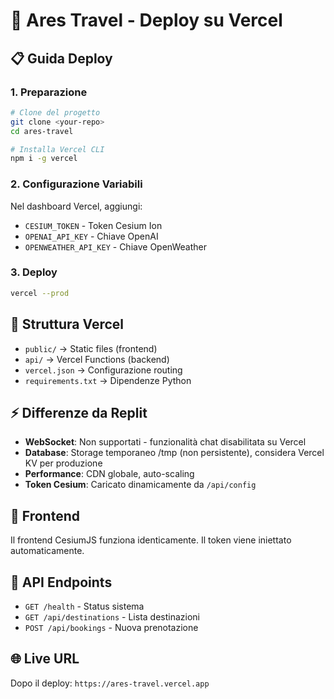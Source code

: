 # 🚀 Ares Travel - Deploy su Vercel

## 📋 Guida Deploy

### 1. Preparazione
```bash
# Clone del progetto
git clone <your-repo>
cd ares-travel

# Installa Vercel CLI
npm i -g vercel
```

### 2. Configurazione Variabili
Nel dashboard Vercel, aggiungi:
- `CESIUM_TOKEN` - Token Cesium Ion  
- `OPENAI_API_KEY` - Chiave OpenAI
- `OPENWEATHER_API_KEY` - Chiave OpenWeather

### 3. Deploy
```bash
vercel --prod
```

## 🔧 Struttura Vercel

- `public/` → Static files (frontend)
- `api/` → Vercel Functions (backend)
- `vercel.json` → Configurazione routing
- `requirements.txt` → Dipendenze Python

## ⚡ Differenze da Replit

- **WebSocket**: Non supportati - funzionalità chat disabilitata su Vercel
- **Database**: Storage temporaneo /tmp (non persistente), considera Vercel KV per produzione
- **Performance**: CDN globale, auto-scaling
- **Token Cesium**: Caricato dinamicamente da `/api/config`

## 📱 Frontend
Il frontend CesiumJS funziona identicamente. Il token viene iniettato automaticamente.

## 🔄 API Endpoints
- `GET /health` - Status sistema
- `GET /api/destinations` - Lista destinazioni  
- `POST /api/bookings` - Nuova prenotazione

## 🌐 Live URL
Dopo il deploy: `https://ares-travel.vercel.app`